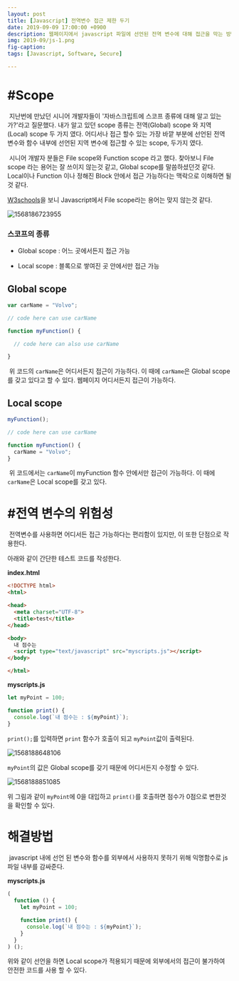 ```yaml
---
layout: post
title: [Javascript] 전역변수 접근 제한 두기
date: 2019-09-09 17:00:00 +0900
description: 웹페이지에서 javascript 파일에 선언된 전역 변수에 대해 접근을 막는 방법 
img: 2019-09/js-1.png 
fig-caption: 
tags: [Javascript, Software, Secure] 

---
```


# #Scope 



​	지난번에 만났던 시니어 개발자들이 '자바스크립트에 스코프 종류에 대해 알고 있는가?'라고 질문했다. 내가 알고 있던 scope 종류는 전역(Global) scope 와 지역(Local) scope 두 가지 였다. 어디서나 접근 할수 있는 가장 바깥 부분에 선언된 전역 변수와 함수 내부에 선언된 지역 변수에 접근할 수 있는 scope, 두가지 였다.

​	시니어 개발자 분들은 File scope와 Function scope 라고 했다. 찾아보니 File scope 라는 용어는 잘 쓰이지 않는것 같고, Global scope를 말씀하셨던것 같다. Local이나 Function 이나 정해진 Block 안에서 접근 가능하다는 맥락으로 이해하면 될것 같다.



[W3schools](https://www.w3schools.com/js/js_scope.asp)을 보니 Javascript에서 File scope라는 용어는 맞지 않는것 같다. 

![1568186723955](../img/2019-09/1568186723955.png)



### 스코프의 종류

- Global scope : 어느 곳에서든지 접근 가능

- Local scope : 블록으로 쌓여진 곳 안에서만 접근 가능

  

## Global scope

```javascript
var carName = "Volvo";

// code here can use carName

function myFunction() {

  // code here can also use carName 

}
```

​	위 코드의 `carName`은 어디서든지 접근이 가능하다. 이 때에 `carName`은 Global scope를 갖고 있다고 할 수 있다. 웹페이지 어디서든지 접근이 가능하다.



## Local scope

```js
myFunction();

// code here can use carName 

function myFunction() {
  carName = "Volvo";
}
```

​	위 코드에서는 `carName`이 myFunction 함수 안에서만 접근이 가능하다.  이 때에 `carName`은 Local scope를 갖고 있다.





# #전역 변수의 위험성

​	전역변수를 사용하면 어디서든 접근 가능하다는 편리함이 있지만, 이 또한 단점으로 작용한다.

아래와 같이 간단한 테스트 코드를 작성한다.

**index.html**

```html
<!DOCTYPE html>
<html>

<head>
  <meta charset="UTF-8">
  <title>test</title>
</head>

<body>
  내 점수는
  <script type="text/javascript" src="myscripts.js"></script>
</body>

</html>
```



**myscripts.js**

```javascript
let myPoint = 100;

function print() {
  console.log(`내 점수는 : ${myPoint}`);
}
```



`print();`를 입력하면 `print` 함수가 호출이 되고 `myPoint`값이 출력된다.

![1568188648106](../img/2019-09/1568188648106.png)

`myPoint`의 값은 Global scope를 갖기 때문에 어디서든지 수정할 수 있다.



![1568188851085](../img/2019-09/1568188851085.png)

위 그림과 같이 `myPoint`에 0을 대입하고 `print()`를 호출하면 점수가 0점으로 변한것을 확인할 수 있다.



# 해결방법

​	javascript 내에 선언 된 변수와 함수를 외부에서 사용하지 못하기 위해 익명함수로 js 파일 내부를 감싸준다.



**myscripts.js**

```javascript
(
  function () {
    let myPoint = 100;

    function print() {
      console.log(`내 점수는 : ${myPoint}`);
    }
  }
) ();
```

위와 같이 선언을 하면 Local scope가 적용되기 때문에 외부에서의 접근이 불가하여 안전한 코드를 사용 할 수 있다.

